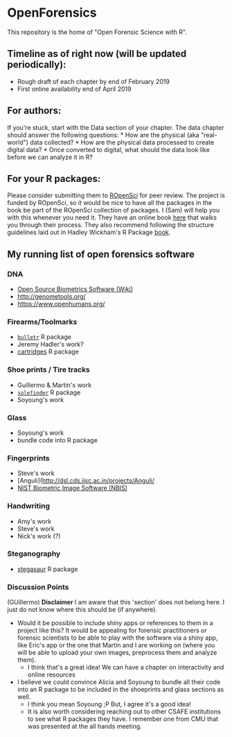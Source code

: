 # OpenForensics

This repository is the home of "Open Forensic Science with R". 

## Timeline as of right now (will be updated periodically): 

- Rough draft of each chapter by end of February 2019
- First online availability end of April 2019 

## For authors: 

If you're stuck, start with the Data section of your chapter. The data chapter should answer the following questions: 
    * How are the physical (aka "real-world") data collected?
    * How are the physical data processed to create digital data? 
    * Once converted to digital, what should the data look like before we can analyze it in R? 
        
## For your R packages: 

Please consider submitting them to [ROpenSci](https://github.com/ropensci/onboarding) for peer review. The project is funded by ROpenSci, so it would be nice to have all the packages in the book be part of the ROpenSci collection of packages. I (Sam) will help you with this whenever you need it. They have an online book [here](https://ropensci.github.io/dev_guide/) that walks you through their process. They also recommend following the structure guidelines laid out in Hadley Wickham's R Package [book](http://r-pkgs.had.co.nz/). 


## My running list of open forensics software

### DNA

- [Open Source Biometrics Software (Wiki)](https://en.wikipedia.org/wiki/List_of_open-source_bioinformatics_software)
- http://genometools.org/
- https://www.openhumans.org/

### Firearms/Toolmarks

- [`bulletr`](https://github.com/erichare/bulletr) R package
- Jeremy Hadler's work? 
- [cartridges](https://github.com/xhtai/cartridges) R package 

### Shoe prints / Tire tracks

- Guillermo & Martin's work
- [`solefinder`](https://github.com/CSAFE-ISU/solefinder) R package
- Soyoung's work

### Glass 

- Soyoung's work
- bundle code into R package

### Fingerprints

- Steve's work 
- [Anguli](http://dsl.cds.iisc.ac.in/projects/Anguli/
- [NIST Biometric Image Software (NBIS)](https://www.nist.gov/services-resources/software/nist-biometric-image-software-nbis)

### Handwriting 

- Amy's work
- Steve's work
- Nick's work (?) 

### Steganography

- [stegasaur](https://github.com/richfitz/stegasaur) R package

### Discussion Points

(GUillermo) **Disclaimer** I am aware that this 'section' does not belong here. I just do not know where this should be (if anywhere).

- Would it be possible to include shiny apps or references to them in a project like this? It would be appealing for forensic practitioners or forensic scientists to be able to play with the software via a shiny app, like Eric's app or the one that Martin and I are working on (where you will be able to upload your own images, preprocess them and analyze them).
    - I think that's a great idea! We can have a chapter on interactivity and online resources
- I believe we could convince Alicia and Soyoung to bundle all their code into an R package to be included in the shoeprints and glass sections as well.
    - I think you mean Soyoung ;P But, I agree it's a good idea! 
    - It is also worth considering reaching out to other CSAFE institutions to see what R packages they have. I remember one from CMU that was presented at the all hands meeting. 


